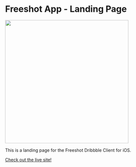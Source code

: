 
# Freeshot App - Landing Page

<img src="http://cl.ly/image/1n1P3z1x3L1W/screen.png" width="400"/>

This is a landing page for the Freeshot Dribbble Client for iOS. 

[Check out the live site!](http://lukevella.github.io/freeshot-landing)
